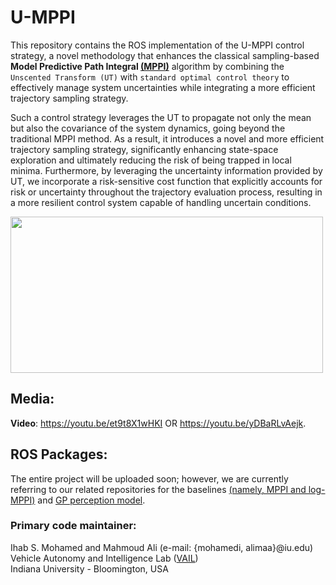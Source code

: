 # U-MPPI

This repository contains the ROS implementation of the U-MPPI control strategy, a novel methodology that enhances the classical sampling-based **Model Predictive Path Integral [(MPPI)](https://arc.aiaa.org/doi/pdf/10.2514/1.G001921)** algorithm by combining the `Unscented Transform (UT)` with `standard optimal control theory` to effectively manage system uncertainties while integrating a more efficient trajectory sampling strategy. 

Such a control strategy leverages the UT to propagate not only the mean but also the covariance of the system dynamics, going beyond the traditional MPPI method. As a result, it introduces
a novel and more efficient trajectory sampling strategy, significantly enhancing state-space exploration and ultimately reducing the risk of being trapped in local minima. Furthermore, by
leveraging the uncertainty information provided by UT, we incorporate a risk-sensitive cost function that explicitly accounts for risk or uncertainty throughout the trajectory evaluation process, resulting in a more resilient control system capable of handling uncertain conditions.

<img src="media/sampling-strategy.gif" width="500" height="250"/>


## Media:
**Video**: https://youtu.be/et9t8X1wHKI OR https://youtu.be/yDBaRLvAejk.

## ROS Packages:

The entire project will be uploaded soon; however, we are currently referring to our related repositories for the baselines [(namely, MPPI and log-MPPI)](https://github.com/IhabMohamed/log-MPPI_ros) and [GP perception model](https://github.com/mahmoud-a-ali/vsgp_pcl).


### Primary code maintainer:
Ihab S. Mohamed and Mahmoud Ali (e-mail: {mohamedi, alimaa}@iu.edu)\
Vehicle Autonomy and Intelligence Lab ([VAIL](https://vail.sice.indiana.edu/))\
Indiana University - Bloomington, USA




